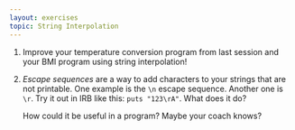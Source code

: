 ```yaml
---
layout: exercises
topic: String Interpolation
---
```


1.  Improve your temperature conversion program from last session and your BMI program using string interpolation!

2.  _Escape sequences_ are a way to add characters to your strings that are not printable. One example is the `\n` escape sequence. Another one is `\r`. Try it out in IRB like this: `puts "123\rA"`. What does it do?
   
    How could it be useful in a program? Maybe your coach knows?
